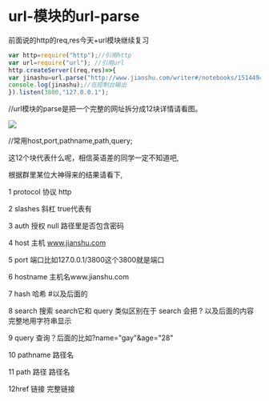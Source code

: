 # url-模块的url-parse

前面说的http的req,res今天+url模块继续复习

```node.js
var http=require("http");//引用http
var url=require("url"); //引用url
http.createServer((req,res)=>{
var jinashu=url.parse("http://www.jianshu.com/writer#/notebooks/15144949/notes/15524193/preview",true);//默认为false是返回字符串,true是返回对象,
console.log(jinashu);//在控制台输出
}).listen(3800,"127.0.0.1");
```

//url模块的parse是把一个完整的网址拆分成12块详情请看图。

![](http://upload-images.jianshu.io/upload_images/7265016-ae2a0aed0906ba0e.png?imageMogr2/auto-orient/strip%7CimageView2/2/w/1240#alt=QQ%E5%9B%BE%E7%89%8720170807231439.png)

//常用host,port,pathname,path,query;

这12个块代表什么呢，相信英语差的同学一定不知道吧,

根据群里某位大神得来的结果请看下,

1 protocol 协议 http

2 slashes 斜杠 true代表有

3 auth 授权 null 路径里是否包含密码

4 host 主机 www.jianshu.com

5 port 端口比如127.0.0.1/3800这个3800就是端口

6 hostname 主机名www.jianshu.com

7 hash 哈希 #以及后面的

8 search 搜索 search它和 query 类似区别在于 search 会把 ? 以及后面的内容完整地用字符串显示

9 query 查询？后面的比如?name="gay"&age="28"

10 pathname 路径名

11 path 路径 路径名

12href 链接 完整链接
